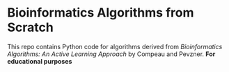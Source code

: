# Bioinformatics Algorithms from Scratch

This repo contains Python code for algorithms derived from *Bioinformatics Algorithms: An Active Learning Approach* by Compeau and Pevzner. **For educational purposes**